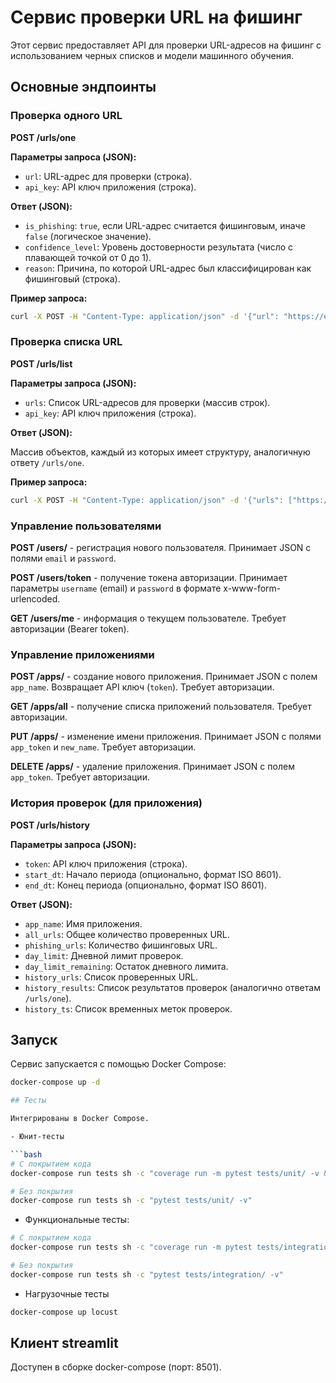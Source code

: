 # Сервис проверки URL на фишинг

Этот сервис предоставляет API для проверки URL-адресов на фишинг с использованием черных списков и модели машинного обучения.

## Основные эндпоинты

### Проверка одного URL

**POST /urls/one**

**Параметры запроса (JSON):**

* `url`: URL-адрес для проверки (строка).
* `api_key`: API ключ приложения (строка).

**Ответ (JSON):**

* `is_phishing`: `true`, если URL-адрес считается фишинговым, иначе `false` (логическое значение).
* `confidence_level`: Уровень достоверности результата (число с плавающей точкой от 0 до 1).
* `reason`: Причина, по которой URL-адрес был классифицирован как фишинговый (строка).

**Пример запроса:**

```bash
curl -X POST -H "Content-Type: application/json" -d '{"url": "https://example.com", "api_key": "YOUR_API_KEY"}' http://localhost:8001/urls/one
```

### Проверка списка URL

**POST /urls/list**

**Параметры запроса (JSON):**

* `urls`: Список URL-адресов для проверки (массив строк).
* `api_key`: API ключ приложения (строка).


**Ответ (JSON):**

Массив объектов, каждый из которых имеет структуру, аналогичную ответу `/urls/one`.

**Пример запроса:**

```bash
curl -X POST -H "Content-Type: application/json" -d '{"urls": ["https://example.com", "https://google.com"], "api_key": "YOUR_API_KEY"}' http://localhost:8001/urls/list
```

### Управление пользователями

**POST /users/** - регистрация нового пользователя. Принимает JSON с полями `email` и `password`.

**POST /users/token** - получение токена авторизации. Принимает параметры `username` (email) и `password` в формате x-www-form-urlencoded.

**GET /users/me** - информация о текущем пользователе. Требует авторизации (Bearer token).


### Управление приложениями

**POST /apps/** - создание нового приложения.  Принимает JSON с полем `app_name`.  Возвращает API ключ (`token`). Требует авторизации.

**GET /apps/all** -  получение списка приложений пользователя. Требует авторизации.

**PUT /apps/** - изменение имени приложения. Принимает JSON с полями `app_token` и `new_name`. Требует авторизации.

**DELETE /apps/** - удаление приложения. Принимает JSON с полем `app_token`. Требует авторизации.


### История проверок (для приложения)

**POST /urls/history**

**Параметры запроса (JSON):**

* `token`: API ключ приложения (строка).
* `start_dt`: Начало периода (опционально, формат ISO 8601).
* `end_dt`: Конец периода (опционально, формат ISO 8601).

**Ответ (JSON):**

* `app_name`: Имя приложения.
* `all_urls`: Общее количество проверенных URL.
* `phishing_urls`: Количество фишинговых URL.
* `day_limit`: Дневной лимит проверок.
* `day_limit_remaining`: Остаток дневного лимита.
* `history_urls`: Список проверенных URL.
* `history_results`: Список результатов проверок (аналогично ответам `/urls/one`).
* `history_ts`: Список временных меток проверок.


## Запуск

Сервис запускается с помощью Docker Compose:

```bash
docker-compose up -d

## Тесты

Интегрированы в Docker Compose.

- Юнит-тесты

```bash
# С покрытием кода
docker-compose run tests sh -c "coverage run -m pytest tests/unit/ -v && coverage report -m"

# Без покрытия
docker-compose run tests sh -c "pytest tests/unit/ -v"
```

- Функциональные тесты:

```bash
# С покрытием кода
docker-compose run tests sh -c "coverage run -m pytest tests/integration/ -v && coverage report -m"

# Без покрытия
docker-compose run tests sh -c "pytest tests/integration/ -v"
```

- Нагрузочные тесты

```bash
docker-compose up locust
```

## Клиент streamlit

Доступен в сборке docker-compose (порт: 8501).
